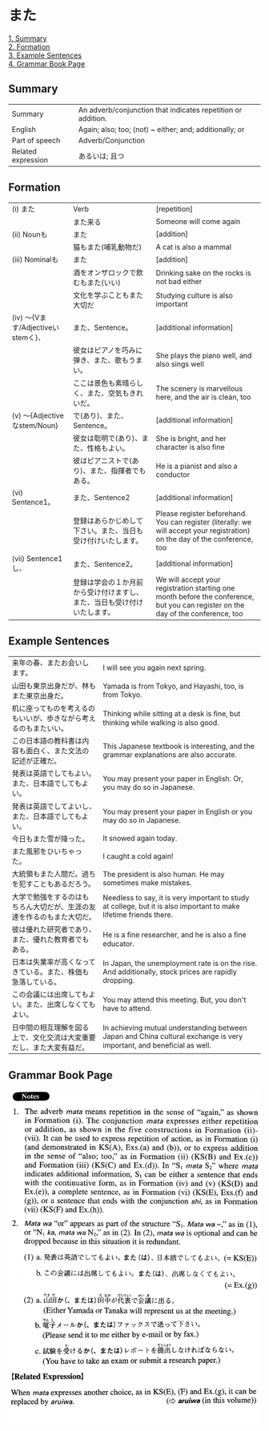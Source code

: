 # また

[1. Summary](#summary)<br>
[2. Formation](#formation)<br>
[3. Example Sentences](#example-sentences)<br>
[4. Grammar Book Page](#grammar-book-page)<br>


## Summary

<table><tr>   <td>Summary</td>   <td>An adverb/conjunction that indicates repetition or addition.</td></tr><tr>   <td>English</td>   <td>Again; also; too; (not) ~ either; and; additionally; or</td></tr><tr>   <td>Part of speech</td>   <td>Adverb/Conjunction</td></tr><tr>   <td>Related expression</td>   <td>あるいは; 且つ</td></tr></table>

## Formation

<table class="table"><tbody><tr class="tr head"><td class="td"><span class="numbers">(i)</span> <span class="concept">また</span></td><td class="td"><span class="concept"></span><span>Verb</span></td><td class="td"><span>[repetition]</span></td></tr><tr class="tr"><td class="td"></td><td class="td"><span class="concept">また</span><span>来る</span></td><td class="td"><span>Someone will come again</span></td></tr><tr class="tr head"><td class="td"><span class="numbers">(ii)</span> <span class="bold">Nounも</span></td><td class="td"><span class="concept">また</span></td><td class="td"><span>[addition]</span></td></tr><tr class="tr"><td class="td"></td><td class="td"><span>猫も</span><span class="concept">また</span><span>(哺乳動物だ)</span> </td><td class="td"><span>A cat is also a mammal</span></td></tr><tr class="tr head"><td class="td"><span class="numbers">(iii)</span> <span class="bold">Nominalも</span></td><td class="td"><span class="concept">また</span></td><td class="td"><span>[addition]</span></td></tr><tr class="tr"><td class="td"></td><td class="td"><span>酒をオンザロックで飲むも</span><span class="concept">また</span><span>(いい)</span> </td><td class="td"><span>Drinking sake on the rocks is not bad either</span></td></tr><tr class="tr"><td class="td"></td><td class="td"><span>文化を学ぶことも</span><span class="concept">また</span><span>大切だ</span></td><td class="td"><span>Studying culture is also important</span></td></tr><tr class="tr head"><td class="td"><span class="numbers">(iv)</span> <span class="bold">～{Vます/Adjectiveいstemく}、</span></td><td class="td"><span class="concept">また</span><span>、Sentence。</span></td><td class="td"><span>[additional information]</span></td></tr><tr class="tr"><td class="td"></td><td class="td"><span>彼女はピアノを巧みに弾き、</span><span class="concept">また</span><span>、歌もうまい。</span></td><td class="td"><span>She plays the piano well, and also sings well</span></td></tr><tr class="tr"><td class="td"></td><td class="td"><span>ここは景色も素晴らしく、</span><span class="concept">また</span><span>、空気もきれいだ。</span></td><td class="td"><span>The scenery is marvellous here, and the air is clean, too</span></td></tr><tr class="tr head"><td class="td"><span class="numbers">(v)</span> <span class="bold">～{Adjectiveなstem/Noun}</span></td><td class="td"><span>で(あり)、</span><span class="concept">また</span><span>、Sentence。</span></td><td class="td"><span>[additional information]</span></td></tr><tr class="tr"><td class="td"></td><td class="td"><span>彼女は聡明で(あり)、</span><span class="concept">また</span><span>、性格もよい。</span></td><td class="td"><span>She is bright, and her character is also fine</span></td></tr><tr class="tr"><td class="td"></td><td class="td"><span>彼はピアニストで(あり)、</span><span class="concept">また</span><span>、指揮者でもある。</span></td><td class="td"><span>He is a pianist and also a conductor</span></td></tr><tr class="tr head"><td class="td"><span class="numbers">(vi)</span> <span class="bold">Sentence1。</span></td><td class="td"><span class="concept">また</span><span>、Sentence2</span></td><td class="td"><span>[additional information]</span></td></tr><tr class="tr"><td class="td"></td><td class="td"><span>登録はあらかじめして下さい。</span><span class="concept">また</span><span>、当日も受け付けいたします。</span></td><td class="td"><span>Please register beforehand. You can register (literally: we will accept your registration) on the day of the conference, too</span></td></tr><tr class="tr head"><td class="td"><span class="numbers">(vii)</span> <span class="bold">Sentence1し、</span></td><td class="td"><span class="concept">また</span><span>、Sentence2。</span></td><td class="td"><span>[additional information]</span></td></tr><tr class="tr"><td class="td"></td><td class="td"><span>登録は学会の１か月前から受け付けますし、</span><span class="concept">また</span><span>、当日も受け付けいたします。</span></td><td class="td"><span>We will accept your registration starting one month before the conference, but you can register on the day of the conference, too</span></td></tr></tbody></table>

## Example Sentences

<table><tr>   <td>来年の春、またお会いします。</td>   <td>I will see you again next spring.</td></tr><tr>   <td>山田も東京出身だが、林もまた東京出身だ。</td>   <td>Yamada is from Tokyo, and Hayashi, too, is from Tokyo.</td></tr><tr>   <td>机に座ってものを考えるのもいいが、歩きながら考えるのもまたいい。</td>   <td>Thinking while sitting at a desk is ﬁne, but thinking while walking is also good.</td></tr><tr>   <td>この日本語の教科書は内容も面白く、また文法の記述が正確だ。</td>   <td>This Japanese textbook is interesting, and the grammar explanations are also accurate.</td></tr><tr>   <td>発表は英語でしてもよい。また、日本語でしてもよい。</td>   <td>You may present your paper in English. Or, you may do so in Japanese.</td></tr><tr>   <td>発表は英語でしてよいし、また、日本語でしてもよい。</td>   <td>You may present your paper in English or you may do so in Japanese.</td></tr><tr>   <td>今日もまた雪が降った。</td>   <td>It snowed again today.</td></tr><tr>   <td>また風邪をひいちゃった。</td>   <td>I caught a cold again!</td></tr><tr>   <td>大統領もまた人間だ。過ちを犯すこともあるだろう。</td>   <td>The president is also human. He may sometimes make mistakes.</td></tr><tr>   <td>大学で勉強をするのはもちろん大切だが、生涯の友達を作るのもまた大切だ。</td>   <td>Needless to say, it is very important to study at college, but it is also important to make lifetime friends there.</td></tr><tr>   <td>彼は優れた研究者であり、また、優れた教育者でもある。</td>   <td>He is a ﬁne researcher, and he is also a ﬁne educator.</td></tr><tr>   <td>日本は失業率が高くなってきている。また、株価も急落している。</td>   <td>In Japan, the unemployment rate is on the rise. And additionally, stock prices are rapidly dropping.</td></tr><tr>   <td>この会議には出席してもよい。また、出席しなくてもよい。</td>   <td>You may attend this meeting. But, you don't have to attend.</td></tr><tr>   <td>日中間の相互理解を図る上で、文化交流は大変重要だし、また大変有益だ。</td>   <td>In achieving mutual understanding between Japan and China cultural exchange is very important, and beneﬁcial as well.</td></tr></table>

## Grammar Book Page

![](../img/Advancedまた.png)

